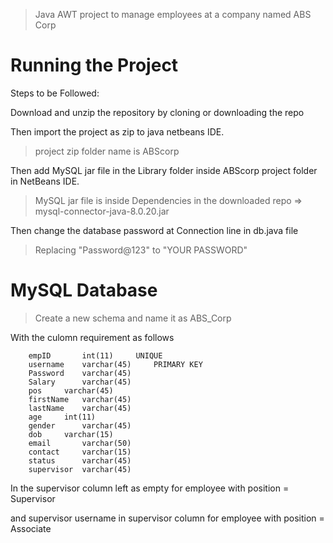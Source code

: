 > Java AWT project to manage employees at a company named ABS Corp
# Running the Project

Steps to be Followed:

Download and unzip the repository by cloning or downloading the repo

Then import the project as zip to java netbeans IDE. 
> project zip folder name is ABScorp

Then add MySQL jar file in the Library folder inside ABScorp project folder in NetBeans IDE.

> MySQL jar file is inside Dependencies in the downloaded repo => mysql-connector-java-8.0.20.jar

Then change the database password at Connection line in db.java file
> Replacing "Password@123" to "YOUR PASSWORD"

# MySQL Database
> Create a new schema and name it as ABS_Corp

With the culomn requirement as follows
```
	empID   	int(11)		UNIQUE
	username	varchar(45) 	PRIMARY KEY	
	Password	varchar(45)
	Salary		varchar(45)
	pos		varchar(45)
	firstName	varchar(45)
	lastName	varchar(45)
	age		int(11)
	gender		varchar(45)
	dob		varchar(15)
	email		varchar(50)
	contact		varchar(15)
	status		varchar(45)
	supervisor	varchar(45)
```
In the supervisor column left as empty for employee with position = Supervisor

and supervisor username in supervisor column for employee with position = Associate
